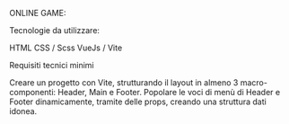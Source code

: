 ONLINE GAME:

Tecnologie da utilizzare:

HTML
CSS / Scss
VueJs / Vite


Requisiti tecnici minimi

Creare un progetto con Vite, strutturando il layout in almeno 3 macro-componenti: 
Header, Main e Footer.
Popolare le voci di menù di Header e Footer dinamicamente, tramite delle props, creando una struttura dati idonea.

